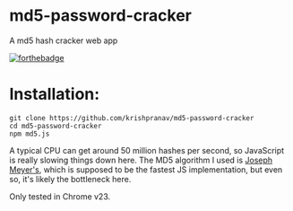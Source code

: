# md5-password-cracker
A md5 hash cracker web app 

[![forthebadge](https://forthebadge.com/images/badges/made-with-javascript.svg)](https://forthebadge.com)

# Installation:
```
git clone https://github.com/krishpranav/md5-password-cracker
cd md5-password-cracker
npm md5.js
```

A typical CPU can get around 50 million hashes per second, so JavaScript is really slowing things down here. The MD5 algorithm I used is [Joseph Meyer's](http://www.myersdaily.org/joseph/javascript/md5-text.html), which is supposed to be the fastest JS implementation, but even so, it's likely the bottleneck here.

Only tested in Chrome v23.
